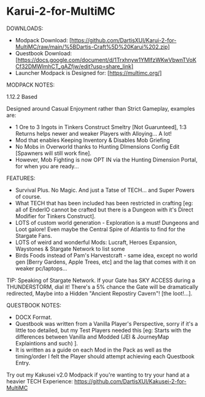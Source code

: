﻿# Karui-2-for-MultiMC

DOWNLOADS:

- Modpack Download: [https://github.com/DartisXUI/Karui-2-for-MultiMC/raw/main/%5BDartis-Craft%5D%20Karui%202.zip]
- Questbook Download: [https://docs.google.com/document/d/1Trxhnyw1YMIfzWKwVbwnTVoKCf32DMWlmhCT_gAZfjw/edit?usp=share_link]
- Launcher Modpack is Designed for: [https://multimc.org/]

MODPACK NOTES:

1.12.2 Based

Designed around Casual Enjoyment rather than Strict Gameplay, examples are:
- 1 Ore to 3 Ingots in Tinkers Construct Smeltry [Not Guarunteed], 1:3 Returns helps newer and weaker Players with Alloying... A lot!
- Mod that enables Keeping Inventory & Disables Mob Griefing
- No Mobs in Overworld thanks to Hunting DImensions Config Edit [Spawners will still work fine].
- However, Mob Fighting is now OPT IN via the Hunting Dimension Portal, for when you are ready...

FEATURES:

- Survival Plus. No Magic. And just a Tatse of TECH... and Super Powers of course.
- What TECH that has been included has been restricted in crafting [eg: all of EnderIO cannot be crafted but there is a Dungeon with it's Direct Modifier for Tinkers Construct].
- LOTS of custom world generation - Exploration is a must! Dungeons and Loot galore! Even maybe the Central Spire of Atlantis to find for the Stargate Fans.
- LOTS of weird and wonderful Mods: Lucraft, Heroes Expansion, Waystones & Stargate Network to list some
- Birds Foods instead of Pam's Harvestcraft - same idea, except no world gen [Berry Gardens, Apple Trees, etc] and the lag that comes with it on weaker pc/laptops...

TIP: Speaking of Stargate Network. If your Gate has SKY ACCESS during a THUNDERSTORM, dial it! There's a 5% chance the Gate will be dramatically redirected, Maybe into a Hidden "Ancient Repostiry Cavern"! [the loot!...].

QUESTBOOK NOTES:

- DOCX Format.
- Questbook was written from a Vanilla Player's Perspective, sorry if it's a little too detailed, but my Test Players needed this [eg: Starts with the differences between Vanilla and Modded (JEI & JourneyMap Explaintions and such) ].
- It is written as a guide on each Mod in the Pack as well as the timing/order I felt the Player should attempt achieving each Questbook Entry.

Try out my Kakusei v2.0 Modpack if you're wanting to try your hand at a heavier TECH Experience: https://github.com/DartisXUI/Kakusei-2-for-MultiMC

